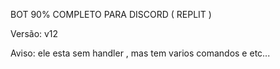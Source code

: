 BOT 90% COMPLETO PARA DISCORD ( REPLIT )

Versão: v12


Aviso: ele esta sem handler , mas tem varios comandos e etc...
